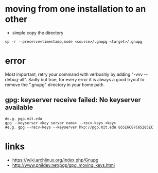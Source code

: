 # moving from one installation to an other

* simple copy the directory

```
cp -r --preserve=timestamp,mode <source>/.gnupg <target>/.gnupg
```

# error

Most important, retry your command with verbositiy by adding "-vvv --debug-all".
Sadly but true, for every error it is always a good tryout to remove the ".gnupg" directory in your home path.

## gpg: keyserver receive failed: No keyserver available

```
#e.g. pgp.mit.edu
gpg --keyserver <key server name> --recv-keys <key>
#e.g. gpg --recv-keys --keyserver hkp://pgp.mit.edu 865E6C87C65285EC
```

# links

* https://wiki.archlinux.org/index.php/Gnupg
* http://www.phildev.net/pgp/gpg_moving_keys.html
